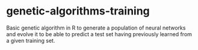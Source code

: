 # genetic-algorithms-training

Basic genetic algorithm in R to generate a population of neural networks and evolve it to be able to predict a test set having previously learned from a given training set.
